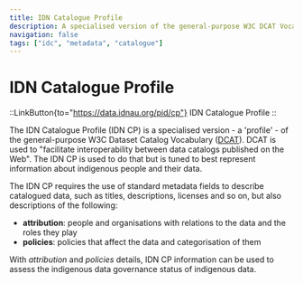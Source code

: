 ```yaml
---
title: IDN Catalogue Profile
description: A specialised version of the general-purpose W3C DCAT Vocabulary
navigation: false
tags: ["idc", "metadata", "catalogue"]
---
```


# IDN Catalogue Profile
::LinkButton{to="https://data.idnau.org/pid/cp"}
IDN Catalogue Profile
::

The IDN Catalogue Profile (IDN CP) is a specialised version - a 'profile' - of the general-purpose W3C Dataset Catalog Vocabulary ([DCAT](https://www.w3.org/TR/vocab-dcat/)). DCAT is used to "facilitate interoperability between data catalogs published on the Web". The IDN CP is used to do that but is tuned to best represent information about indigenous people and their data.

The IDN CP requires the use of standard metadata fields to describe catalogued data, such as titles, descriptions, licenses and so on, but also descriptions of the following:
- **attribution**: people and organisations with relations to the data and the roles they play
- **policies**: policies that affect the data and categorisation of them

With *attribution* and *policies* details, IDN CP information can be used to assess the indigenous data governance status of indigenous data.